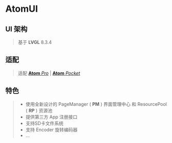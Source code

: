 # AtomUI

## UI 架构
> 基于 **LVGL** 8.3.4

## 适配
> 适配 [**Atom** _Pro_]() | [**Atom** _Pocket_]()

## 特色
> * 使用全新设计的 PageManager ( **PM** ) 界面管理中心 和 ResourcePool ( **RP** ) 资源池
> * 提供第三方 App 注册接口
> * 支持SD卡文件系统
> * 支持 Encoder 旋转编码器
> * ...

